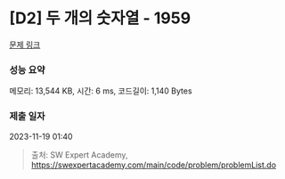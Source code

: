 # [D2] 두 개의 숫자열 - 1959 

[문제 링크](https://swexpertacademy.com/main/code/problem/problemDetail.do?contestProbId=AV5PpoFaAS4DFAUq) 

### 성능 요약

메모리: 13,544 KB, 시간: 6 ms, 코드길이: 1,140 Bytes

### 제출 일자

2023-11-19 01:40



> 출처: SW Expert Academy, https://swexpertacademy.com/main/code/problem/problemList.do